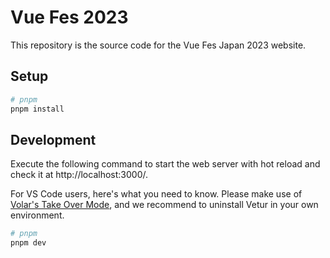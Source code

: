 # Vue Fes 2023

This repository is the source code for the Vue Fes Japan 2023 website.

## Setup

```bash
# pnpm
pnpm install
```

## Development

Execute the following command to start the web server with hot reload and check it at http://localhost:3000/.

For VS Code users, here's what you need to know. Please make use of [Volar's Take Over Mode](https://vuejs.org/guide/typescript/overview.html#volar-takeover-mode), and we recommend to uninstall Vetur in your own environment.

```bash
# pnpm
pnpm dev
```
